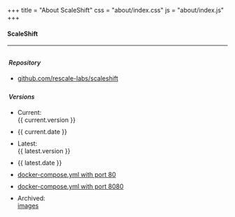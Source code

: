 +++
title = "About ScaleShift"
css = "about/index.css"
js = "about/index.js"
+++
<main>
  <section class="container content-header">
    <div class="row">
      <div class="col s12" style="min-height: 182px;padding-bottom: 25px;margin-bottom: 40px;">
        <h4 class="form-signin-heading">ScaleShift</h4>
        <hr/>
        <h6 style="margin: 30px 0 7px 3px;font-weight: 600;">Repository</h6>
        <ul>
          <li>
            <div class="row" style="padding: 5px 0;">
              <div class="col-3"></div>
              <div class="col-9">
                <a href="https://github.com/rescale-labs/scaleshift"
                   target="_blank">github.com/rescale-labs/scaleshift</a>
              </div>
            </div>
          </li>
        </ul>
        <h6 style="margin: 20px 0 12px 3px;font-weight: 600;">Versions</h6>
        <ul id="data">
          <li>
            <div class="row" style="padding: 5px 0;">
              <div class="col-3">Current:</div>
              <div class="col-9">{{ current.version }}</div>
            </div>
          </li>
          <li>
            <div class="row" style="padding: 5px 0;">
              <div class="col-3"></div>
              <div class="col-9">{{ current.date }}</div>
            </div>
          </li>
          <li>
            <div class="row" style="padding: 5px 0;">
              <div class="col-3">Latest:</div>
              <div class="col-9">{{ latest.version }}</div>
            </div>
          </li>
          <li>
            <div class="row" style="padding: 5px 0;">
              <div class="col-3"></div>
              <div class="col-9">{{ latest.date }}</div>
            </div>
          </li>
          <li>
            <div class="row" style="padding: 5px 0;">
              <div class="col-3"></div>
              <div class="col-9">
                <a href="https://s3-ap-northeast-1.amazonaws.com/scaleshift/docker-compose.yml">docker-compose.yml with port 80</a>
              </div>
            </div>
          </li>
          <li>
            <div class="row" style="padding: 5px 0;">
              <div class="col-3"></div>
              <div class="col-9">
                <a href="https://s3-ap-northeast-1.amazonaws.com/scaleshift/docker-compose-8080.yml">docker-compose.yml with port 8080</a>
              </div>
            </div>
          </li>
          <li>
            <div class="row" style="padding: 5px 0;">
              <div class="col-3">Archived:</div>
              <div class="col-9">
                <a href="https://hub.docker.com/r/scaleshift/api/tags" target="_blank">images</a>
              </div>
            </div>
          </li>
        </ul>
      </div>
    </div>
  </section>
</main>
